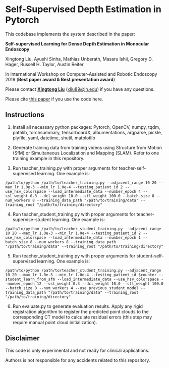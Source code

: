 # Self-Supervised Depth Estimation in Pytorch

This codebase implements the system described in the paper:

**Self-supervised Learning for Dense Depth Estimation in Monocular Endoscopy**

Xingtong Liu, Ayushi Sinha, Mathias Unberath, Masaru Ishii, Gregory D. Hager, Russell H. Taylor, Austin Reiter

In International Workshop on Computer-Assisted and Robotic Endoscopy 2018 (**Best paper award & Best presentation award**)

Please contact [**Xingtong Liu**](http://www.cs.jhu.edu/~xingtongl/) (xliu89@jh.edu) if you have any questions.

Please cite [this paper](https://link.springer.com/chapter/10.1007/978-3-030-01201-4_15) if you use the code here.

## Instructions

1. Install all necessary python packages: Pytorch, OpenCV, numpy, tqdm, pathlib, torchsummary, tensorboardX, albumentations, argparse, pickle, plyfile, yaml, datetime, shutil, matplotlib

2. Generate training data from training videos using Structure from Motion (SfM) or Simultaneous Localization and Mapping (SLAM). Refer to one training example in this repository.

3. Run teacher_training.py with proper arguments for teacher-self-supervised learning. One example is:
```
/path/to/python /path/to/teacher_training.py --adjacent_range 10 20 --max_lr 1.0e-3 --min_lr 1.0e-4 --testing_patient_id 2 --use_hsv_colorspace --load_intermediate_data --number_epoch 4 --ssl_weight 0.3 --dcl_weight 10.0 --sfl_weight 100.0 --batch_size 8 --num_workers 8 --training_data_path "/path/to/training/data" --training_root "/path/to/training/directory"
```
4. Run teacher_student_training.py with proper arguments for teacher-supervise-student learning. One example is:
```
/path/to/python /path/to/teacher_student_training.py --adjacent_range 10 20 --max_lr 1.0e-3 --min_lr 1.0e-4 --testing_patient_id 2 --use_hsv_colorspace --load_intermediate_data --number_epoch 1 --batch_size 8 --num_workers 8 --training_data_path "/path/to/training/data" --training_root "/path/to/training/directory"
```
5. Run teacher_student_training.py with proper arguments for student-self-supervised learning. One example is:
```
/path/to/python /path/to/teacher_student_training.py --adjacent_range 10 20 --max_lr 1.0e-3 --min_lr 1.0e-4 --testing_patient_id $counter --student_learn_from_sfm --load_intermediate_data --use_hsv_colorspace --number_epoch 12 --ssl_weight 0.3 --dcl_weight 10.0 --sfl_weight 100.0 --batch_size 8 --num_workers 4 --use_previous_student_model --training_data_path "/path/to/training/data" --training_root "/path/to/training/directory"
```
6. Run evaluate.py to generate evaluation results. Apply any rigid registration algorithm to register the predicted point clouds to the corresponding CT model to calculate residual errors (this step may require manual point cloud initialization).


## Disclaimer

This code is only experimental and not ready for clinical applications.

Authors is not responsible for any accidents related to this repository.

